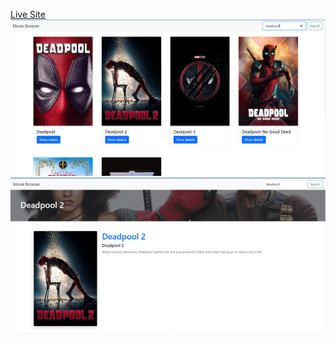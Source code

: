 <a href="https://636e98ba18feda000957084d--yourfavmovie.netlify.app/"> Live Site </a>
<img src = "searchPage.PNG">
<img src = "details.PNG">
